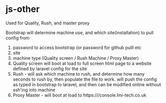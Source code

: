 # js-other
Used for Quality, Rush, and master proxy

Bootstrap will determine machine use, and which site(installation) to pull config from
1. password to access bootstrap (or password for github pulll etc
2. site
3. machine type (Quality screen / Rush Machine / Proxy Master)
4. Quality screen will boot at load to full screen html page to a website defined by laravel config for the site
5. Rush - will ask which machine to rush, and determine how many seconds to rush by, then populate the file to work. will push the config as typed in bootstrap to laravel, and then can be modified online without ssh'ing into machine
7. Proxy Master - will boot at load to https:///console.lmi-tech.co.uk

